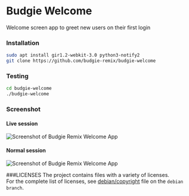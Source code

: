 Budgie Welcome
==============

Welcome screen app to greet new users on their first login


### Installation

```sh
sudo apt install gir1.2-webkit-3.0 python3-notify2
git clone https://github.com/budgie-remix/budgie-welcome
```

### Testing

```sh
cd budgie-welcome
./budgie-welcome
```

### Screenshot
#### Live session
![Screenshot of Budgie Remix Welcome App](https://raw.githubusercontent.com/budgie-remix/budgie-welcome/master/screenshot-live-session.png)

#### Normal session
![Screenshot of Budgie Remix Welcome App](https://raw.githubusercontent.com/budgie-remix/budgie-welcome/master/screenshot-normal-session.png)

###LICENSES
  The project contains files with a variety of licenses.  
  For the complete list of licenses, see [debian/copyright](https://github.com/budgie-remix/budgie-welcome/blob/debian/debian/copyright) file on the `debian branch`.
